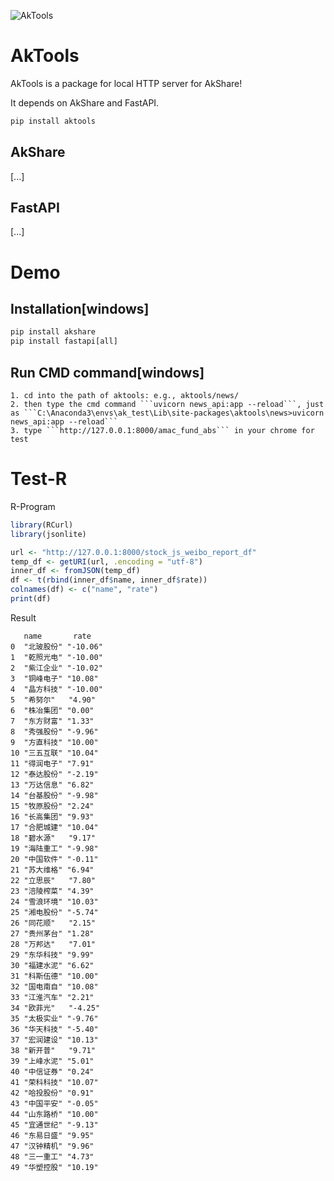 ![AkTools](https://github.com/jindaxiang/aktools/blob/master/example/images/AkTools_demo.png)

# AkTools

AkTools is a package for local HTTP server for AkShare!

It depends on AkShare and FastAPI.

```cmd
pip install aktools
```

## AkShare

[...]

## FastAPI

[...]

# Demo

## Installation[windows]

```cmd
pip install akshare
pip install fastapi[all]
```

## Run CMD command[windows]

    1. cd into the path of aktools: e.g., aktools/news/
    2. then type the cmd command ```uvicorn news_api:app --reload```, just as ```C:\Anaconda3\envs\ak_test\Lib\site-packages\aktools\news>uvicorn news_api:app --reload```
    3. type ```http://127.0.0.1:8000/amac_fund_abs``` in your chrome for test

# Test-R

R-Program

```r
library(RCurl)
library(jsonlite)

url <- "http://127.0.0.1:8000/stock_js_weibo_report_df"
temp_df <- getURI(url, .encoding = "utf-8")
inner_df <- fromJSON(temp_df)
df <- t(rbind(inner_df$name, inner_df$rate))
colnames(df) <- c("name", "rate")
print(df)
```

Result

```
   name       rate    
0  "北玻股份" "-10.06"
1  "乾照光电" "-10.00"
2  "紫江企业" "-10.02"
3  "铜峰电子" "10.08" 
4  "晶方科技" "-10.00"
5  "希努尔"   "4.90"  
6  "株冶集团" "0.00"  
7  "东方财富" "1.33"  
8  "秀强股份" "-9.96" 
9  "方直科技" "10.00" 
10 "三五互联" "10.04" 
11 "得润电子" "7.91"  
12 "泰达股份" "-2.19" 
13 "万达信息" "6.82"  
14 "台基股份" "-9.98" 
15 "牧原股份" "2.24"  
16 "长高集团" "9.93"  
17 "合肥城建" "10.04" 
18 "碧水源"   "9.17"  
19 "海陆重工" "-9.98" 
20 "中国软件" "-0.11" 
21 "苏大维格" "6.94"  
22 "立思辰"   "7.80"  
23 "涪陵榨菜" "4.39"  
24 "雪浪环境" "10.03" 
25 "湘电股份" "-5.74" 
26 "同花顺"   "2.15"  
27 "贵州茅台" "1.28"  
28 "万邦达"   "7.01"  
29 "东华科技" "9.99"  
30 "福建水泥" "6.62"  
31 "科斯伍德" "10.00" 
32 "国电南自" "10.08" 
33 "江淮汽车" "2.21"  
34 "欧菲光"   "-4.25" 
35 "太极实业" "-9.76" 
36 "华天科技" "-5.40" 
37 "宏润建设" "10.13" 
38 "新开普"   "9.71"  
39 "上峰水泥" "5.01"  
40 "中信证券" "0.24"  
41 "荣科科技" "10.07" 
42 "哈投股份" "0.91"  
43 "中国平安" "-0.05" 
44 "山东路桥" "10.00" 
45 "宜通世纪" "-9.13" 
46 "东易日盛" "9.95"  
47 "汉钟精机" "9.96"  
48 "三一重工" "4.73"  
49 "华塑控股" "10.19"
```